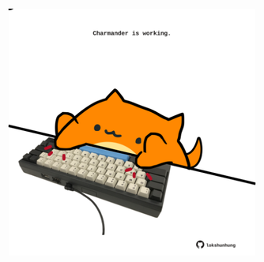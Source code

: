 <!-- built at 02/05/2025, 14:00:34 UTC -->
<p align="center">
  <img width="500" height="500" src="./ReadmeImage.svg">
</p>

